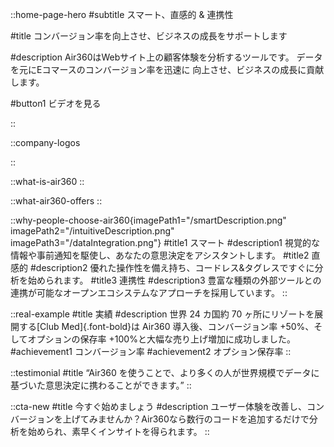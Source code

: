::home-page-hero
#subtitle
スマート、直感的 & 連携性

#title
コンバージョン率を向上させ、ビジネスの成長をサポートします

#description
Air360はWebサイト上の顧客体験を分析するツールです。
データを元にEコマースのコンバージョン率を迅速に 
向上させ、ビジネスの成長に貢献します。

#button1
ビデオを見る

::

::company-logos

::

::what-is-air360
::

::what-air360-offers
::

::why-people-choose-air360{imagePath1="/smartDescription.png" imagePath2="/intuitiveDescription.png" imagePath3="/dataIntegration.png"}
#title1
スマート
#description1
視覚的な情報や事前通知を駆使し、あなたの意思決定をアシスタントします。
#title2
直感的
#description2
優れた操作性を備え持ち、コードレス&タグレスですぐに分析を始められます。
#title3
連携性
#description3
豊富な種類の外部ツールとの連携が可能なオープンエコシステムなアプローチを採用しています。
::

::real-example
#title
実績
#description
世界 24 カ国約 70 ヶ所にリゾートを展開する[Club Med]{.font-bold}は Air360 導入後、コンバージョン率 +50%、そしてオプションの保存率
+100%と大幅な売り上げ増加に成功しました。
#achievement1
コンバージョン率
#achievement2
オプション保存率
::

::testimonial
#title
“Air360 を使うことで、より多くの人が世界規模でデータに基づいた意思決定に携わることができます。”
::

::cta-new
#title
今すぐ始めましょう
#description
ユーザー体験を改善し、コンバージョンを上げてみませんか？Air360なら数行のコードを追加するだけで分析を始められ、素早くインサイトを得られます。
::
